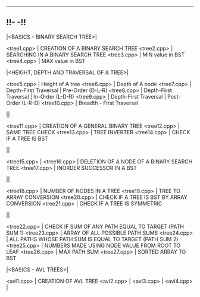 ---

## !!- <TREES> -!!

|<BASICS - BINARY SEARCH TREE>|

<tree1.cpp> | CREATION OF A BINARY SEARCH TREE
<tree2.cpp> | SEARCHING IN A BINARY SEARCH TREE
<tree3.cpp> | MIN value in BST
<tree4.cpp> | MAX value in BST

|<HEIGHT, DEPTH AND TRAVERSAL OF A TREE>|

<tree5.cpp> | Height of A tree
<tree6.cpp> | Depth of A node
<tree7.cpp> | Depth-First Traversal | Pre-Order (D-L-R)
<tree8.cpp> | Depth-First Traversal | In-Order (L-D-R)
<tree9.cpp> | Depth-First Traversal | Post-Order (L-R-D)
<tree10.cpp> | Breadth - First Traversal

|<GENERAL BINARY TREE>|

<tree11.cpp> | CREATION OF A GENERAL BINARY TREE
<tree12.cpp> | SAME TREE CHECK
<tree13.cpp> | TREE INVERTER
<tree14.cpp> | CHECK IF A TREE IS BST

|<DELETION AND INORDER SUCCESOR OF BST>|

<tree15.cpp> |
<tree16.cpp> | DELETION OF A NODE OF A BINARY SEARCH TREE
<tree17.cpp> | INORDER SUCCESSOR IN A BST

|<OTHER FUNCTIONS AND MISCELLANEOUS>|

<tree18.cpp> | NUMBER OF NODES IN A TREE
<tree19.cpp> | TREE TO ARRAY CONVERSION
<tree20.cpp> | CHECK IF A TREE IS BST BY ARRAY CONVERSION
<tree21.cpp> | CHECK IF A TREE IS SYMMETRIC

|<PATH SUM IN A TREE>|

<tree22.cpp> | CHECK IF SUM OF ANY PATH EQUAL TO TARGET (PATH SUM 1)
<tree23.cpp> | ARRAY OF ALL POSSIBLE PATH SUMS
<tree24.cpp> | ALL PATHS WHOSE PATH SUM IS EQUAL TO TARGET (PATH SUM 2)
<tree25.cpp> | NUMBERS MADE USING NODE VALUE FROM ROOT TO LEAF
<tree26.cpp> | MAX PATH SUM
<tree27.cpp> | SORTED ARRAY TO BST

|<BASICS - AVL TREES>|

<avl1.cpp> | CREATION OF AVL TREE
<avl2.cpp> |
<avl3.cpp> |
<avl4.cpp> |
